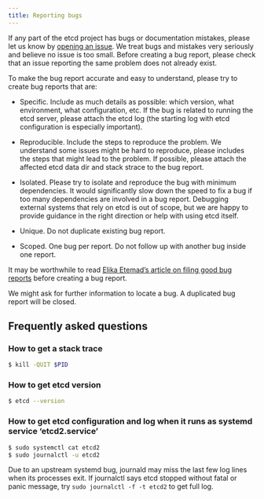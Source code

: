 ```yaml
---
title: Reporting bugs
---
```


If any part of the etcd project has bugs or documentation mistakes, please let us know by [opening an issue][etcd-issue]. We treat bugs and mistakes very seriously and believe no issue is too small. Before creating a bug report, please check that an issue reporting the same problem does not already exist.

To make the bug report accurate and easy to understand, please try to create bug reports that are:

- Specific. Include as much details as possible: which version, what environment, what configuration, etc. If the bug is related to running the etcd server, please attach the etcd log (the starting log with etcd configuration is especially important).

- Reproducible. Include the steps to reproduce the problem. We understand some issues might be hard to reproduce, please includes the steps that might lead to the problem. If possible, please attach the affected etcd data dir and stack strace to the bug report.

- Isolated. Please try to isolate and reproduce the bug with minimum dependencies. It would significantly slow down the speed to fix a bug if too many dependencies are involved in a bug report. Debugging external systems that rely on etcd is out of scope, but we are happy to provide guidance in the right direction or help with using etcd itself.

- Unique. Do not duplicate existing bug report.

- Scoped. One bug per report. Do not follow up with another bug inside one report.

It may be worthwhile to read [Elika Etemad’s article on filing good bug reports][filing-good-bugs] before creating a bug report.

We might ask for further information to locate a bug. A duplicated bug report will be closed.

## Frequently asked questions

### How to get a stack trace

``` bash
$ kill -QUIT $PID
```

### How to get etcd version

``` bash
$ etcd --version
```

### How to get etcd configuration and log when it runs as systemd service ‘etcd2.service’

``` bash
$ sudo systemctl cat etcd2
$ sudo journalctl -u etcd2
```

Due to an upstream systemd bug, journald may miss the last few log lines when its processes exit. If journalctl says etcd stopped without fatal or panic message, try `sudo journalctl -f -t etcd2` to get full log.

[etcd-issue]: https://github.com/etcd-io/etcd-with-comments/issues/new
[filing-good-bugs]: http://fantasai.inkedblade.net/style/talks/filing-good-bugs/
